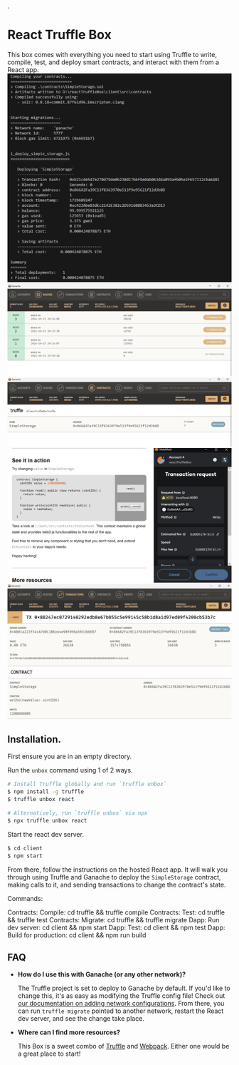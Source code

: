 
.
# React Truffle Box

This box comes with everything you need to start using Truffle to write, compile, test, and deploy smart contracts, and interact with them from a React app.
![alt text](https://github.com/FauzanZF/ReactTruffleBox/blob/40d765f9ef9e6121e29845ea242e0089ae2ecff2/gambar1.png)
![alt text](https://github.com/FauzanZF/ReactTruffleBox/blob/ea04149283ed93d883b48fbabb4ece827ebc466e/gambar2.png)
![alt text](https://github.com/FauzanZF/ReactTruffleBox/blob/3976a2fea76f2ee13698a4ceb224eb35d03a69e4/gambar3.png)
![alt text](https://github.com/FauzanZF/ReactTruffleBox/blob/b38a7643d89c8446c167c2a7ba765a84876fa5dc/gambar4.png)
![alt text](https://github.com/FauzanZF/ReactTruffleBox/blob/e55eeed7fb6a8def94c9d5ac31193d3bba7e8a9c/gambar5.png)

## Installation.

First ensure you are in an empty directory.

Run the `unbox` command using 1 of 2 ways.

```sh
# Install Truffle globally and run `truffle unbox`
$ npm install -g truffle
$ truffle unbox react
```

```sh
# Alternatively, run `truffle unbox` via npx
$ npx truffle unbox react
```

Start the react dev server.

```sh
$ cd client
$ npm start
```

From there, follow the instructions on the hosted React app. It will walk you through using Truffle and Ganache to deploy the `SimpleStorage` contract, making calls to it, and sending transactions to change the contract's state.


Commands:

  Contracts: Compile:         cd truffle && truffle compile
  Contracts: Test:            cd truffle && truffle test
  Contracts: Migrate:         cd truffle && truffle migrate
  Dapp: Run dev server:       cd client && npm start
  Dapp: Test:                 cd client && npm test
  Dapp: Build for production: cd client && npm run build

## FAQ

- __How do I use this with Ganache (or any other network)?__

  The Truffle project is set to deploy to Ganache by default. If you'd like to change this, it's as easy as modifying the Truffle config file! Check out [our documentation on adding network configurations](https://trufflesuite.com/docs/truffle/reference/configuration/#networks). From there, you can run `truffle migrate` pointed to another network, restart the React dev server, and see the change take place.

- __Where can I find more resources?__

  This Box is a sweet combo of [Truffle](https://trufflesuite.com) and [Webpack](https://webpack.js.org). Either one would be a great place to start!
